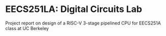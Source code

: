 # EECS251LA: Digital Circuits Lab
Project report on design of a RISC-V 3-stage pipelined CPU for EECS251A class at UC Berkeley
